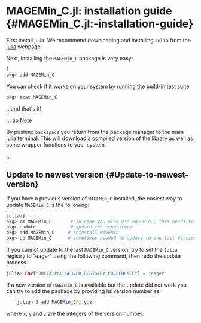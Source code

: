 
# MAGEMin_C.jl: installation guide {#MAGEMin_C.jl:-installation-guide}

First install julia. We recommend downloading and installing `Julia` from the [julia](https://julialang.org) webpage.

Next, installing the `MAGEMin_C` package is very easy:

```julia
]
pkg> add MAGEMin_C
```


You can check if it works on your system by running the build-in test suite:

```julia
pkg> test MAGEMin_C
```


...and that&#39;s it!

::: tip Note

By pushing `backspace` you return from the package manager to the main julia terminal. This will download a compiled version of the library as well as some wrapper functions to your system.

:::

## Update to newest version {#Update-to-newest-version}

If you have a previous version of `MAGEMin_C` installed, the easiest way to update `MAGEMin_C` is the following:

```julia
julia>]
pkg> rm MAGEMin_C       # In case you also use MAGEMin_C this needs to be removed first before updating it, as MAGEMinApp is locked on the last version of MAGEMin_C
pkg> update             # update the repository
pkg> add MAGEMin_C     # reinstall MAGEMin
pkg> up MAGEMin_C      # sometimes needed to update to the last version
```


If you cannot update to the last `MAGEMin_C` version, try to set the `Julia` registry to &quot;eager&quot; using the following command, then redo the update process.

```julia
julia> ENV["JULIA_PKG_SERVER_REGISTRY_PREFERENCE"] = "eager"
```


If a new version of `MAGEMin_C` is available but the update did not work you can try to add the package by providing its version  number as:

```julia
    julia> ] add MAGEMin_C@x.y.z
```


where `x`, `y` and `z` are the integers of the version  number.
